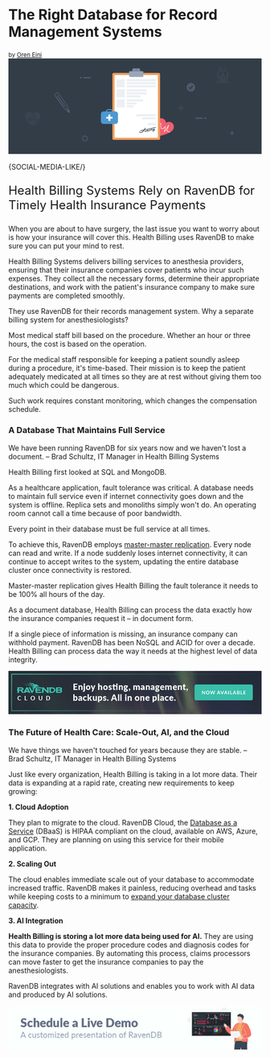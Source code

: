 <h1>The Right Database for Record Management Systems</h1>
<small>by <a href="mailto:ayende@ayende.com">Oren Eini</a></small>

<div class="article-img figure text-center">
  <img src="images/health-billing-systems-rely-on-ravendb-for-timely-health-insurance-payments.jpg" alt="A database for record management systems that is ACID, available even if connectivity is disrupted, and works with data the same way insurance companies do." class="img-responsive img-thumbnail">
</div>

{SOCIAL-MEDIA-LIKE/}

<p class="margin-top-sm" style="font-size: 24px;">Health Billing Systems Rely on RavenDB for Timely Health Insurance Payments</p>

When you are about to have surgery, the last issue you want to worry about is how your insurance will cover this. Health Billing uses RavenDB to make sure you can put your mind to rest.

Health Billing Systems delivers billing services to anesthesia providers, ensuring that their insurance companies cover patients who incur such expenses. They collect all the necessary forms, determine their appropriate destinations, and work with the patient's insurance company to make sure payments are completed smoothly.

They use RavenDB for their records management system. Why a separate billing system for anesthesiologists?

Most medical staff bill based on the procedure. Whether an hour or three hours, the cost is based on the operation.

For the medical staff responsible for keeping a patient soundly asleep during a procedure, it's time-based. Their mission is to keep the patient adequately medicated at all times so they are at rest without giving them too much which could be dangerous.

Such work requires constant monitoring, which changes the compensation schedule.

### A Database That Maintains Full Service

<div class="f-s-quote margin-top-sm margin-bottom-sm">
    <span class="quote-content">We have been running RavenDB for six years now and we haven't lost a document.</span>
    <span class="quote-author margin-top-xs margin-bottom-xs">– Brad Schultz, IT Manager in Health Billing Systems</span>
</div>

Health Billing first looked at SQL and MongoDB.

As a healthcare application, fault tolerance was critical. A database needs to maintain full service even if internet connectivity goes down and the system is offline. Replica sets and monoliths simply won't do. An operating room cannot call a time because of poor bandwidth.

Every point in their database must be full service at all times.

To achieve this, RavenDB employs [master-master replication](https://ravendb.net/features/replication/external-replication). Every node can read and write. If a node suddenly loses internet connectivity, it can continue to accept writes to the system, updating the entire database cluster once connectivity is restored.

Master-master replication gives Health Billing the fault tolerance it needs to be 100% all hours of the day.

As a document database, Health Billing can process the data exactly how the insurance companies request it – in document form.

If a single piece of information is missing, an insurance company can withhold payment. RavenDB has been NoSQL and ACID for over a decade. Health Billing can process data the way it needs at the highest level of data integrity.

<div class="margin-top margin-bottom">
    <a href="https://cloud.ravendb.net"><img src="images/ravendb-cloud.png" class="img-responsive m-0-auto" alt="Managed Cloud Hosting"/></a>
</div>

### The Future of Health Care: Scale-Out, AI, and the Cloud

<div class="f-s-quote margin-top-sm margin-bottom-sm">
    <span class="quote-content">We have things we haven't touched for years because they are stable.</span>
    <span class="quote-author margin-top-xs margin-bottom-xs">– Brad Schultz, IT Manager in Health Billing Systems</span>
</div>

Just like every organization, Health Billing is taking in a lot more data. Their data is expanding at a rapid rate, creating new requirements to keep growing:

**1. Cloud Adoption**

They plan to migrate to the cloud. RavenDB Cloud, the [Database as a Service](https://ravendb.net/whitepapers/ravendb-cloud-database-as-a-service-dbaas) (DBaaS) is HIPAA compliant on the cloud, available on AWS, Azure, and GCP. They are planning on using this service for their mobile application.

**2. Scaling Out**

The cloud enables immediate scale out of your database to accommodate increased traffic. RavenDB makes it painless, reducing overhead and tasks while keeping costs to a minimum to [expand your database cluster capacity](https://ravendb.net/learn/inside-ravendb-book/reader/4.0/15-production-deployments).

**3. AI Integration**

**Health Billing is storing a lot more data being used for AI.** They are using this data to provide the proper procedure codes and diagnosis codes for the insurance companies. By automating this process, claims processors can move faster to get the insurance companies to pay the anesthesiologists.

RavenDB integrates with AI solutions and enables you to work with AI data and produced by AI solutions.

<div class="margin-top-sm margin-bottom-sm">
    <a href="https://ravendb.net/live-demo"><img src="images/live-demo-banner2.jpg" class="img-responsive m-0-auto" alt="Schedule your free live demo presentation"/></a>
</div>